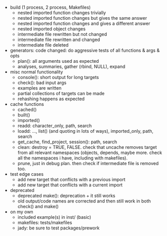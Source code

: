 - build (1 process, 2 process, Makefiles)
  - nested imported function changes trivially
  - nested imported function changes but gives the same answer
  - nested imported function changes and gives a different answer
  - nested imported object changes
  - intermediate file rewritten but not changed
  - intermediate file rewritten and changed
  - intermediate file deleted
- generators: code changed: do aggressive tests of all functions & args & opts
  - plan(): all arguments used as expected
  - analyses, summaries, gather (rbind, NULL), expand
- misc normal functionality
  - console(): short output for long targets
  - check(): bad input args
  - examples are written
  - partial collections of targets can be made
  - rehashing happens as expected
- cache functions
  - cached()
  - built()
  - imported()
  - readd: character_only, path, search
  - loadd: ..., list() (and quoting in lots of ways), imported_only, path, search
  - get_cache, find_project, session(): path, search
  - clean: destroy = TRUE, FALSE. check that uncache removes target from all relevant namespaces (objects, depends, maybe more. check all the namespaces i have, including with makefiles).
  - prune, just in debug plan. then check if intermediate file is removed too.
- test edge cases
  - add new target that conflicts with a previous import
  - add new target that conflicts with a current import
- deprecated
  - deprecated make(): deprecation + it still works
  - old output/code names are corrected and then still work in both check() and make()
- on my own
  - included example(s) in inst/ (basic)
  - makefiles: tests/makefiles
  - jady: be sure to test packages/prework
